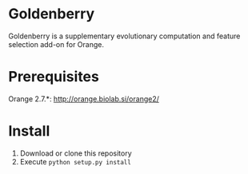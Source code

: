 # Goldenberry

Goldenberry is a supplementary evolutionary computation and feature selection add-on for Orange. 

# Prerequisites

Orange 2.7.*: http://orange.biolab.si/orange2/

# Install

1. Download  or clone this repository
2. Execute `python setup.py install`
